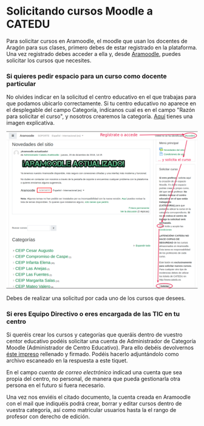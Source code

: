 # Solicitando cursos Moodle a CATEDU

Para solicitar cursos en Aramoodle, el moodle que usan los docentes de Aragón para sus clases, primero debes de estar registrado en la plataforma. Una vez registrado debes acceder a ella y, desde [Aramoodle](https://catedu.aragon.es/moodle/), puedes solicitar los cursos que necesites.

### Si quieres pedir espacio para un curso como docente particular

No olvides indicar en la solicitud el centro educativo en el que trabajas para que podamos ubicarlo correctamente. Si tu centro educativo no aparece en el desplegable del campo Categoría, indícanos cual es en el campo "Razón para solicitar el curso", y nosotros crearemos la categoría. [Aquí](https://drive.google.com/file/d/1330m20gEffqNpAAP3S9ssboUFO7-O_iZ/view?usp=sharing) tienes una imagen explicativa.

![Solicitar curso en Aramoodle](/assets/SolicitarCursoAramoodle.png)

Debes de realizar una solicitud por cada uno de los cursos que desees.

### Si eres Equipo Directivo o eres encargada de las TIC en tu centro

Si queréis crear los cursos y categorías que queráis dentro de vuestro centor educativo podéis solicitar una cuenta de Administrador de Categoría Moodle (Administrador de Centro Educativo)​. Para ello debéis devolvernos [éste impreso](https://drive.google.com/file/d/1rsxk8CHDd8seu7set2WRyXXYE2UKmtG6/view?usp=sharing) rellenado y firmado. Podéis hacerlo adjuntándolo como archivo escaneado en la respuesta a este tiquet.

En el campo _cuenta de correo electrónico_ indicad una cuenta que sea propia del centro, no personal, de manera que pueda gestionarla otra persona en el futuro si fuera necesario.

Una vez nos enviéis el citado documento, la cuenta creada en Aramoodle con el mail que indiquéis podrá crear, borrar y editar cursos dentro de vuestra categoría, así como matricular usuarios hasta la el rango de profesor con derecho de edición.
